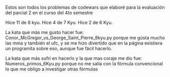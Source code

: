 Estos son todos los problemas de 
codewars que elaboré para la evaluación
del parcial 2 en el curso del 4to semestre

Hice 11 de 8 kyu.
Hice 4 de 7 Kyu.
Hice 2 de 6 Kyu.

La kata que más me gusto hacer fue: Conor_McGregor_vs_George_Saint_Pierre_8kyu.py
porque me gústa mucho las mma y también el ufc, y se me hizo divertido que en la página
existiera un programita sobre eso, aunque fue fácil hacerlo.

La kata que más sufrí en hacerlo y la que mas coraje me dio fue: Numeros_primos_6Kyu.py
porque no me salía con la fórmula convencional lo que me obligo a investigar 
otras fórmulas


